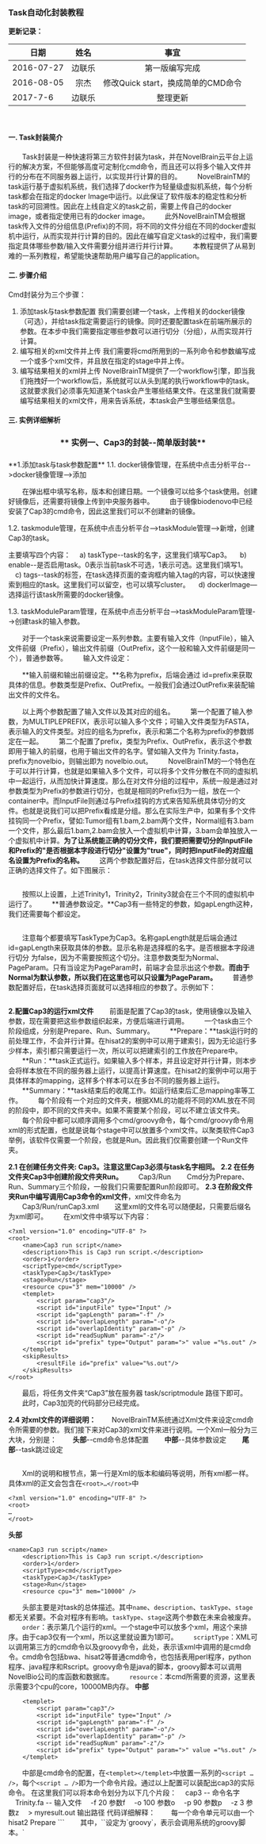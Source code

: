 ###  **Task自动化封装教程**
**更新记录：**

| 日期        | 姓名   |  事宜  |
| --------   |:-----:  | :----:  |
| 2016-07-27    | 边联乐| 第一版编写完成    |
| 2016-08-05    | 宗杰| 修改Quick start，换成简单的CMD命令    |
|2017-7-6     |   边联乐  |    整理更新  |

&nbsp;
####  **一. Task封装简介**	
　　Task封装是一种快速将第三方软件封装为task，并在NovelBrain云平台上运行的解决方案，不但能够高度可定制化cmd命令，而且还可以将多个输入文件并行的分布在不同服务器上运行，以实现并行计算的目的。
　　NovelBrainTM的task运行基于虚拟机系统，我们选择了docker作为轻量级虚拟机系统，每个分析task都会在指定的docker Image中运行。以此保证了软件版本的稳定性和分析task的可回溯性。因此在上线自定义的task之前，需要上传自己的docker image，或者指定使用已有的docker image。
　　此外NovelBrainTM会根据task传入文件的分组信息(Prefix)的不同，将不同的文件分组在不同的docker虚拟机中运行，从而实现并行计算的目的。因此在编写自定义task的过程中，我们需要指定具体哪些参数/输入文件需要分组并进行并行计算。
　　本教程提供了从易到难的一系列教程，希望能快速帮助用户编写自己的application。

####  **二. 步骤介绍**	
Cmd封装分为三个步骤：
1. 添加task与task参数配置
我们需要创建一个task，上传相关的docker镜像（可选），并给task指定需要运行的镜像。同时还要配置task在前端所展示的参数。在本步中我们需要指定哪些参数可以进行切分（分组），从而实现并行计算。
2. 编写相关的xml文件并上传
我们需要将cmd所用到的一系列命令和参数编写成一个或多个xml文件，并且放在指定的stage中并上传。
3. 编写结果相关的xml并上传
NovelBrainTM提供了一个workflow引擎，即当我们拖拽好一个workflow后，系统就可以从头到尾的执行workflow中的task。这就要求我们必须事先知道某个task会产生哪些结果文件。在这里我们就需要编写结果相关的xml文件，用来告诉系统，本task会产生哪些结果信息。

####  **三. 实例详细解析**	

<div style="text-align:center"><h3> ** 实例一、Cap3的封装--简单版封装**<h3></div>
**1.添加task与task参数配置**
1.1. docker镜像管理，在系统中点击分析平台-->docker镜像管理-->添加
<div style="text-align:center"><img data-src="1.png" width="500px" ></img>
</div>

　　在弹出框中填写名称，版本和创建日期。一个镜像可以给多个task使用。创建好镜像后，还需要将镜像上传到中央服务器中。
　　由于镜像biodenovo中已经安装了Cap3的cmd命令，因此这里我们可以不创建新的镜像。  

1.2. taskmodule管理，在系统中点击分析平台-->taskModule管理-->新增，创建Cap3的task。
<div style="text-align:center"><img data-src="2.png" width="500px" ></img>
</div>
主要填写四个内容：
　a) taskType--task的名字，这里我们填写Cap3。
　b) enable--是否启用task。0表示当前task不可选，1表示可选。这里我们填写1。
　c) tags--task的标签，在task选择页面的查询框内输入tag的内容，可以快速搜索到相应的task。这里我们可以留空，也可以填写cluster。
　d) dockerImage—选择运行该task所需要的docker镜像。


1.3.	taskModuleParam管理，在系统中点击分析平台-->taskModuleParam管理-->创建task的输入参数。
<div style="text-align:center"><img data-src="3.png" width="600px" ></img>
</div>
　　对于一个task来说需要设定一系列参数。主要有输入文件（InputFile），输入文件前缀（Prefix），输出文件前缀（OutPrefix，这个一般和输入文件前缀是同一个），普通参数等。
　　输入文件设定：
<div style="text-align:center"><img data-src="4.png" width="600px" ></img>
</div>

　　**输入前缀和输出前缀设定。**名称为prefix，后端会通过 id=prefix来获取具体的信息。参数类型是Prefix、OutPrefix。一般我们会通过OutPrefix来装配输出文件的文件名。

　　以上两个参数配置了输入文件以及其对应的组名。
　　第一个配置了输入参数，为MULTIPLEPREFIX，表示可以输入多个文件；可输入文件类型为FASTA，表示输入的文件类型。对应的组名为prefix，表示和第二个名称为prefix的参数绑定在一起。
　　第二个配置了prefix，类型为Prefix、OutPrefix，表示这个参数即用于输入的前缀，也用于输出文件的名字。譬如输入文件为 Trinity.fasta，prefix为novelbio，则输出即为 novelbio.out。
　　NovelBrainTM的一个特色在于可以并行计算，也就是如果输入多个文件，可以将多个文件分散在不同的虚拟机中一起运行，从而加快计算速度。那么在对文件分组的过程中，系统一般是通过对参数类型为Prefix的参数进行切分，也就是相同的Prefix归为一组，放在一个container中。而InputFile则通过与Prefix挂钩的方式来告知系统具体切分的文件。也就是说我们可以把Prefix看成是分组。那么在实际生产中，如果有多个文件挂钩同一个Prefix，譬如:Tumor组有1.bam,2.bam两个文件，Normal组有3.bam一个文件，那么最后1.bam,2.bam会放入一个虚拟机中计算，3.bam会单独放入一个虚拟机中计算。**为了让系统能正确的切分文件，我们要把需要切分的InputFile和Prefix的"是否根据本字段进行切分"设置为"true"，同时把InputFile的对应组名设置为Prefix的名称。**
　　这两个参数配置好后，在task选择文件部分就可以正确的选择文件了。如下图展示：

<div style="text-align:center"><img data-src="5.png" width="600px" ></img>
</div>

　　按照以上设置，上述Trinity1，Trinity2，Trinity3就会在三个不同的虚拟机中运行了。
　　**普通参数设定。**Cap3有一些特定的参数，如gapLength这种，我们还需要每个都设定。

<div style="text-align:center"><img data-src="6.png" width="600px" ></img>
</div>

　　注意每个都要填写TaskType为Cap3。名称gapLength就是后端会通过id=gapLength来获取具体的参数。显示名称是选择框的名字。是否根据本字段进行切分 为false，因为不需要按照这个切分。注意参数类型为Normal、PageParam。只有当设定为PageParam时，前端才会显示出这个参数。**而由于Normal为默认参数，所以我们在这里也可以只设置为PageParam。**
　　普通参数配置好后，在task选择页面就可以选择相应的参数了。示例如下：
<div style="text-align:center"><img data-src="7.png" width="300px" ></img>
</div>

**2.配置Cap3的运行xml文件**
　　前面是配置了Cap3的task，使用镜像以及输入参数，现在需要把这些参数组织起来，方便后端进行调用。
　　一个task由三个阶段组成，分别是Prepare、Run、Summary。
　　**Prepare：**task运行时的前处理工作，不会并行计算。在hisat2的案例中可以用于建索引，因为无论运行多少样本，索引都只需要运行一次，所以可以把建索引的工作放在Prepare中。
　　**Run：**task正式运行。如果输入多个样本，并且设定好并行计算，则本步会将样本放在不同的服务器上运行，以提高计算速度。在hisat2的案例中可以用于具体样本的mapping，这样多个样本可以在多台不同的服务器上运行。
　　**Summary：**task结束后的收尾工作。如运行结束后汇总mapping率等工作。
　　每个阶段有一个对应的文件夹，根据XML的功能将不同的XML放在不同的阶段中，即不同的文件夹中。如果不需要某个阶段，可以不建立该文件夹。
　　每个阶段中都可以顺序调用多个cmd/groovy命令，每个cmd/groovy命令用xml的形式配置，也就是说每个stage中可以放置多个xml文件。以聚类软件Cap3举例，该软件仅需要一个阶段，也就是Run。因此我们仅需要创建一个Run文件夹。

**2.1 在创建任务文件夹: Cap3。注意这里Cap3必须与task名字相同。**
**2.2 在任务文件夹Cap3中创建阶段文件夹Run。**
　　Cap3/Run
　　Cmd分为Prepare、Run、Summary三个阶段，一般我们只需要配置Run阶段即可。
**2.3 在阶段文件夹Run中编写调用Cap3命令的xml文件**，xml文件命名为
　　Cap3/Run/runCap3.xml
　　这里xml的文件名可以随便起，只需要后缀名为xml即可。
　　在xml文件中填写以下内容：
```
<?xml version="1.0" encoding="UTF-8" ?> 
<root> 
	<name>Cap3 run script</name> 
	<description>This is Cap3 run script.</description> 
	<order>1</order> 
	<scriptType>cmd</scriptType> 
	<taskType>Cap3</taskType> 
	<stage>Run</stage> 
	<resource cpu="3" mem="10000" /> 
	<templet> 
		<script param="cap3"/> 
		<script id="inputFile" type="Input" />
		<script id="gapLength" param="-f" />
		<script id="overlapLength" param="-o"/> 
		<script id="overlapIdentity" param="-p" /> 
		<script id="readSupNum" param="-z"/> 
		<script id="prefix" type="Output" param=">" value ="%s.out" />
	</templet> 
	<skipResults> 
		<resultFile id="prefix" value="%s.out"/> 
	</skipResults> 
</root>
```
　　最后，将任务文件夹“Cap3”放在服务器 task/scriptmodule 路径下即可。
　　此时，Cap3加壳的代码部分已经完成。

**2.4 对xml文件的详细说明：**
　　NovelBrainTM系统通过Xml文件来设定cmd命令所需要的参数。我们接下来对Cap3的xml文件来进行说明。一个Xml一般分为三大块，分别是：
　　**头部**--cmd命令总体配置
　　**中部**--具体参数设定
　　**尾部**--task跳过设定
<div style="text-align:center"><img data-src="8.png" width="680px" ></img>
</div>

　　Xml的说明和根节点，第一行是Xml的版本和编码等说明，所有xml都一样。具体xml的正文会包含在`<root>…</root>`中
```
<?xml version="1.0" encoding="UTF-8" ?> 
<root>
…
</root>
```
**头部**
```
<name>Cap3 run script</name> 
	<description>This is Cap3 run script.</description> 
	<order>1</order> 
	<scriptType>cmd</scriptType> 
	<taskType>Cap3</taskType> 
	<stage>Run</stage> 
	<resource cpu="3" mem="10000" /> 
```
　　头部主要是对task的总体描述。其中`name`、`description`、`taskType`、`stage`都无关紧要。不会对程序有影响。`taskType`、`stage`这两个参数在未来会被废弃。
　　`order`：表示第几个运行的xml。一个stage中可以放多个xml，用这个来排序。由于cap3仅有一个xml，所以这里就设置为1即可。
　　`scriptType`：XML可以调用第三方的cmd命令以及groovy命令，此处，表示该xml中调用的是cmd命令。cmd命令包括bwa、hisat2等普通cmd命令，也包括表用perl程序，python程序、java程序和Rscript。groovy命令是java的脚本，groovy脚本可以调用NovelBio公司的库函数和数据库。
　　`resource`：本cmd所需要的资源，这里表示需要3个cpu的core，10000MB内存。
**中部**
```
	<templet> 
		<script param="cap3"/> 
		<script id="inputFile" type="Input" />
		<script id="gapLength" param="-f" />
		<script id="overlapLength" param="-o"/> 
		<script id="overlapIdentity" param="-p" /> 
		<script id="readSupNum" param="-z"/> 
		<script id="prefix" type="Output" param=">" value ="%s.out" />
	</templet> 
```
　　中部是cmd命令的配置，在`<templet></templet>`中放置一系列的`<script … />`，每个`<script … />`即为一个命令片段。通过以上配置可以装配出cap3的实际命令。
在这里我们可以将本命令划分为以下几个片段：
　cap3 -- 命令名字
　Trinity.fa -- 输入文件
　-f 20 参数f
　-o 100 参数o
　-p 90 参数p
　-z 3 参数z
　> myresult.out 输出路径
代码详细解释：
　　每一个命令单元可以由一个<script />单元组成。如：
`<script param="cap3"/>`
　　输入的第一个参数cap3，如调用的软件名称。
`<script id="inputFile" type="Input" />`
　<span style="color:red"> 　type="Input" 这个参数是一个输入文件类型</span>
　　id="inputFile" 参数的具体值来自于前端的inputFile输入项
`<script id="gapLength" param="-f" />`
　　param="-f" 该参数的 key，即调用软件的参数
　　id="gapLength" 该参数具体的值来自于前端的gapLength输入项
`<script id="prefix" type="Output" param=">" value ="%s.out" />`
<span style="color:red"> 　type="Output" 这个参数是一个输出文件 </span>
　　param=">" 这是通过标准输出流输出的参数
　　id="prefix" 前端的prefix输入项的值，会用在这里作为输出文件的文件名一部分
		value ="%s.out" 会用prefxi替换 %s 作为输出结果。
		譬如前端设定prefix= myresult，则该段参数单元为 "> myresult.out"
　　<span style="color:red">以上代码片段会顺序组合，最后拼装成一个完整的命令。 </span>
　　如上述这段代码，拼装成的cap3的命令为：cap3 Trinity.fa -f 20 -o 100 -p 90 -z 3 > myresult.out。
**尾部**
```	
<skipResults> 
		<resultFile id="prefix" value="%s.out"/> 
	</skipResults>
```
　　单元skipResults表示如果在结果文件夹中发现已经存在了相关文件，则本cmd命令就不会执行，用来防止多次执行一个耗时很长的且已经成功运行的命令。`<skipResults>…</skipResults>`则中间可以存在多个`<resultFile …/>`片段，每个片段代表一个输出文件。只有**当所有输出文件都存在**时，才会跳过该cmd。
　 `<resultFile id="prefix" value="%s.out"/>`
　　id="prefix" 前端的prefix会用在这里作为输出文件的文件名一部分。
　　value ="%s.out" 会用prefxi替换 %s 作为输出结果。
　　譬如前端设定prefix=novelbio，则会检查输出文件"novelbio.out"是否存。由于以上xml中仅有一个`<resultFile …/>`片段，所以如果系统检查到"myresult.out"文件存在，即会跳过本cmd的执行。

<div style="text-align:center"><h3> ** 实例二、hisat2的封装--简单版封装**<h3></div>
**1.	添加task与task参数配置**
　　大部分的cmd封装中，**docker**镜像的添加和**taskModule**添加都大同小异，**taskModuleParam**大部分的参数也差不多。不过有部分参数比较特殊，如：hisat2要求输入双端测序的数据；可以调用系统内置的染色体文件；有boolean型参数是勾选框类型。因此我们重点看taskModuleParam中比较特别的设置。
　　**双端文件设定：**hisat2的配置有一个特点，即输入文件可以是双端测序的fastq文件也可以是单端测序的fastq文件。一般来说双端测序的Fastq文件会有两个，一个是left.fq，一个是right.fq。这两个文件两两配对，每一对的reads数也相同。所以我们在进行计算的时候都需要将左端fq和右端fq配对输入task进行分析。因此在参数设定中，我们也需要设定LeftInput和RightInput，并且把这两个文件关联起来，并需要与它们对应的Prefxi也要关联起来。
　　左端文件配置，注意选择文件类型为LEFT，关联字段名称right（right是右端文件配置的名称项），对应组名prefix--这个和Cap3类似。注意是否根据本字段进行切分设置为“true”。
<div style="text-align:center"><img data-src="9.png" width="600px" ></img>
</div>

　　右端文件配置，选择文件类型为RIGHT，关联字段名称left（left是左端文件配置的名称项），对应组名prefix。
<div style="text-align:center"><img data-src="10.png" width="500px" ></img>
</div>

　　分组信息设定，和Cap3的设置相同, 注意是否根据本字段进行切分设置为“true”。
<div style="text-align:center"><img data-src="11.png" width="500px" ></img>
</div>

　　最后展示拖拽界面如下所示：
<div style="text-align:center"><img data-src="12.png" width="500px" ></img>
</div>

　　**第三方文件的选择：**因为我们在实际hisat2分析过程中，有时候可能会使用数据库中不存在的染色体和gff文件，所以我们还需要添加选框让用户可以选自己的染色体文件和gff文件。
　　染色体文件输入配置，注意选择文件形式为SINGLE，意思一个task只能选一个染色体文件。是否根据本字段进行切分为false。
<div style="text-align:center"><img data-src="13.png" width="600px" ></img>
</div>
　　Gff文件输入配置，类似染色体文件输入配置。可输入文件类型选择GTF即可。
<div style="text-align:center"><img data-src="14.png" width="600px" ></img>
</div>
　　全部设定完毕后，拖拽页面现在变成这个样子，也就是我们最终的展示结果：
<div style="text-align:center"><img data-src="15.png" width="600px" ></img>
</div>
　　**单端输入文件的处理：**在实际项目中，如果输入的是单端测序而不是双端测序，那么只需要拖拽到左端，右端留空即可。如下图所示：
<div style="text-align:center"><img data-src="16.png" width="600px" ></img>
</div>
　　**数据库信息的调用：**NovelBrainTM内置了大量物种信息，我们可以调用NovelBrainTM数据库，通过数据库获取指定物种的染色体信息等，而不是费时费力的去上传相关的染色体文件。因此我们需要在taskModuleParam中配置物种下拉框，同时第二部分xml文件中也需要调用NovelBrainTM提供的groovy脚本。
　　为了能够调用NovelBrainTM的物种数据库，我们需要在taskModuleParam中添加以下几个参数：
　　**species:** 物种下拉框（必选），添加后在前端页面可以展示一个下拉框来选择NovelBrainTM数据库中包含的物种。
　　**speciesVersion: **版本下拉框（依赖species）。我们知道一个物种譬如human，会有多个版本的数据库，如hg18、hg19、GRCh38等，添加这个后，在前端页面可以展示一个下拉框来选择指定物种的某个版本。
　　**dbType:** gff数据库下拉框（依赖speciesVersion）。给定物种和版本后，不同的组织会对这个基因组进行不同的注释，从而提供不同的gff注释文件。如hg19的gff版本就有NCBI、UCSC、Ensembl等不同的版本。这个参数就是用来选择不同的gff文件。添加这个后，在前端页面可以展示一个下拉框来选择指定物种版本的某个gff文件。
　　注意：
　　1. 以上三个参数是依次依赖的，就是说dbType依赖speciesVersion的存在，speciesVersion依赖species的存在。
　　2. 我们并不需要把三个参数都列出来，还是要看需求。如果task仅需要染色体文件，不需要用到gff，或者gff文件我们不用让客户选择，走默认即可。那么我们就可以不用添加dbType参数。
　　以下是具体参数的配置：
　　species: 注意参数类型为PageParam，名称必须是species。显示名称可以随便起，这里是起名Species。顺序为1，表示参数第一个就显示species下拉框。

<div style="text-align:center"><img data-src="17.png" width="600px" ></img>
</div>

　　speciesVersion: 类似species的设置，注意顺序是2。
<div style="text-align:center"><img data-src="18.png" width="600px" ></img>
</div>
　　dbType: 类似species的设置，注意顺序是3。
<div style="text-align:center"><img data-src="19.png" width="600px" ></img>
</div>
　　最后展示如下：
<div style="text-align:center"><img data-src="20.png" width="400px" ></img>
</div>

　　那么我们接下来就可以在task的参数中选择物种版本和数据库了。在后端，也就是配置xml的时候，我们可以通过 id=species、id=speciesVersion、id=dbType来取到相关的值。然后这些值可以传给NovelBrainTM提供的groovy脚本，从而获得我们真正想要的信息，譬如物种所对应的染色体文件等。具体调用groovy脚本的方法我们会在后面详细介绍。
　　**选择框参数：** hisat2还有些特殊的参数配置，如dta。hisat2可以选择是否开启dta模式，开启dta模式需要在运行hisat2时添加 -dta参数。那么这个参数是一个boolean型参数，也就是true/false类型。所以我们在这里可以在前端添加一个选择框让用户来勾选是否开启dta模式。
<div style="text-align:center"><img data-src="21.png" width="400px" ></img>
</div>
展示如下：
<div style="text-align:left"><img data-src="22.png" width="120px" ></img>
</div>

其他参数类似Cap3，不再赘述。

**2.配置hisat2的运行xml文件**
hisat2在xml文件层面相对于Cap3比较大的区别有两个：
　　1).需要在mapping之前创建索引。
　　2).可以调用groovy脚本来获取数据库的染色体文件。
　　因此我们的思路即为获取数据库中的染色体文件，并对其建索引。
　　在Prepare中我们需要写两个xml文件，GetReferencePath.xml和index_make.xml。其中GetReferencePath.xml用来获取数据库中保存的染色体文件路径，index_make.xml用来给染色体建索引。
<div style="text-align:left"><img data-src="23.png" width="500px" ></img>
(1)．Prepare--GetReferencePath.xml
　　本步用来获取数据库中指定物种的染色体文件。我们在代码库中保存了一系列的groovy脚本，通过调用这些脚本就可以获得选定物种的染色体文件、Gff文件等信息。
```
<?xml version="1.0" encoding="UTF-8" ?>
<root>
<name>species.groovy</name>
<description>this is a script whi….n to get reference sequence file path.</description>  
  <order>1</order>
  <scriptType>groovy</scriptType>
  <script>species.groovy</script>
  <taskType>hisat2</taskType>
  <stage>Prepare</stage>
  <templet>
    <script id="species" param="taxId"/>
    <script id="speciesVersion" param="version"/>
    <script id="dbType" param="gffDb"/>
<script param="software" value="hisat2"/>
  </templet>
</root>
```
代码详细解析：调用groovy脚本的xml分为两部分。头部和中部，注意没有尾部。
头部最重要的是：
```
  <scriptType>groovy</scriptType>
  <script>species.groovy</script>
```
　　其中，`<scriptType>`设定为`groovy`，表示会调用系统的groovy脚本。`<script>`设定为`species.groovy`，表示具体调用的脚本名
　　**中部**是参数设置：
``` 
<templet>
    <script id="species" param="taxId"/>
    <script id="speciesVersion" param="version"/>
    <script id="dbType" param="gffDb"/>
<script param="software" value="hisat2"/>
  </templet>
```
　　以上是配置groovy脚本的输入参数，groovy脚本可以执行一系列命令
　　species.groovy的代码如下：
<div style="text-align:left"><img data-src="24.png" width="600px" ></img>
</div>

说明：
　　Groovy脚本的目的是调用NovelBrain内部的数据库获取一些相关文件，如染色体文件、gff文件、miRNA文件等。也可以调用NovelBrain的内部函数做一些工作。Groovy脚本需要输入一系列参数，同时会产生一系列结果参数，并将这些结果参数装入参数列表，并供给本stage的下一个xml文件使用。
　　头部${ }包围的为传入参数，如`taxId="${taxId}".toInteger();` 即为xml需要传入参数taxId。比如taskModuleParam中有参数species对应的taxId为9606，需要把9606这个值传给Groovy的taxId。则可以使用`<script id="species" param="taxId"/>`的方式传入。如果有一些特殊的标志性的参数在taskModuleParam中没有进行设置，例如，这种情况： 我们的物种数据库中已经保存了一个物种参考序列的多种不同软件的索引文件，如bwa、bowtie、hisat2等，那么，我们就需要根据不同的软件调用不同的索引文件。为了处理这种情况，我们可以通过`<script param="software" value="软件名称"/>` 的方式进行调用，比如本次就需要输入software为hisat2，即`<script param="software" value="hisat2"/>`的方式传入参数，告诉Groovy脚本，此时运行的是hisat2软件，需要调用hisat2相应的文件（即hisat2的索引文件）。
　　`//outkey@` 是一个标记，标记之后的参数会被临时性的加入到参数列表中，供本stage中其他的xml使用。譬如`//outkey@chrSeq`标记表示会在参数列表中加入参数名称为`chrSeq `的参数以及相应的值，那么本stage中的下一个xml就可以使用`<script id="chrSeq" />`来取到这个值。如果taskModuleParam中已经存在了`chrSeq`这个值，这时候默认Groovy脚本不会去覆盖taskModuleParam中的值。除非我们在头部设定`<isCoverParam>true</isCoverParam>`。
　　那么通过调用Groovy脚本，我们就可以在本stage接下来的xml中调取NovelBrainTM中的信息。
　　**注意：Groovy产生的结果参数（即使用`//outkey@` 标记的参数）是临时性的装入参数列表的，仅供当前Stage使用，如果下一个Stage需要使用参数，还需要在下一个Stage中再执行一次Groovy脚本。但是，如果是Groovy脚本对文件进行的操作，如修改文件内容，删除文件，移动文件等操作，那么这样的操作在其他Stage中也是有效的。**

(2).Prepare--index_make.xml
```
<?xml version="1.0" encoding="UTF-8" ?> 
<root>
<name>hisat index script</name>
<description>this is hisat index script.</description>
<order>2</order>
<scriptType>cmd</scriptType>
<taskType>hisat</taskType>
<stage>Prepare</stage>
<resource cpu="1" mem="10000" />
<templet>
    <script param="hisat2-build"/>
    <script id=" chrSeq" type="Input" />
    <script id=" chrSeq" type="Output" value="/index/%s"/>
</templet>
</root>
```
　　代码说明：
　　`<script id="chrSeq" type="Input" /> `
　　注意这里类型为<span style="color:red">Input</span>，调用了chrSeq，本参数既可通过选择species设定，也可以通过文件拖拽设定。如果两个存在，则以文件拖拽为准（因为默认<isCoverParam>true</isCoverParam>）。
`<script id=" chrSeq" type="Output" value="/index/%s"/>`
　　类型为<span style="color:red">Output </span>, value="/index/%s" 表示在结果路径中会创建一个名为index的文件夹并将建库后的结果文件放在该文件夹中，“%/s”是java format中的通配符。
　　<span style="color:red">注意：prepare中的xml命令是不能并行计算的。 </span>

(3).Run—hisatMapping.xml
```
<?xml version="1.0" encoding="UTF-8" ?>
<root>
  <name>hisat run script</name>
  <description>this is hisat run script.</description>
  <order>1</order>
  <scriptType>cmd</scriptType>
  <taskType>hisat</taskType>
  <stage>Run</stage>
  <resource cpu="3" mem="1000" />
  <templet>
  	<script param="hisat2"/>
		<script id="threadNum" param="-p"/>
		<script id="trim5" param="-5"/>
		<script id="trim3" param="-3"/>
		<script id="minIntronLen" param="--min-intronlen"/>
		<script id="maxIntronLen" param="--max-intronlen"/>
 	<script id=" chrSeq " type="OutInput" param="-x" value="/index/%s"/>
		<script id="leftInputData" type="Input" param="-1"/>
		<script id="rightInputData" type="Input" param="-2"/>
  	<script id="leftInputDataPrefix" type="Output" param="-S" value="%s.sam" isCopyToTmp="true"/>
  </templet>
  <skipResults>
  	<resultFile id="leftInputDataPrefix" value="%s.sam"/>
  </skipResults>
</root>
```
　　代码说明：
　　`<script id=" chrSeq " type="OutInput" param="-x" value="/index/%s"/>`
　　注意这里类型为”OutInput”，表示这里的输入文件是上一个阶段中的xml中生成的结果文件。
　　注意：`<script>`中id的值需要与taskModuleParam设置中的“名称”一列保持一致，param的值需要与所调用软件的参数名称一致。
　　<div style="text-align:center"><img data-src="25.png" width="650px" ></img>
</div>

&nbsp;
<div style="text-align:center"> <h3>**实例三、VarScan2的封装**<h3></div>
**1. 添加task与task参数配置**
　　Docker镜像的添加和taskModule的添加的方法可参考案例一Cap3的封装部分，taskModuleParam大部分的参数也与之前的两个案例差不多，该案例中比较特殊的参数设置为，该软件VarScan2中有两组样品比较的设置，如下图所示：
<div style="text-align:center"><img data-src="25_1.png" width="200px" ></img>
</div>
　　此时，就需要在taskModuleParam中配置参数类型的时候添加三个参数，分别为：”group1Array”，“group2Array”，“outFileArray”。
<div style="text-align:center"><img data-src="25_2.png" width="600px" ></img>
</div>
　　并且前两个参数的参数类型需要设置为“Compare”类型。
<div style="text-align:center"><img data-src="26.png" width="200px" ></img>
</div>

　　注意，这三个参数的“是否根据本字段进行切分”一列都需要设置为“true”，如下图所示：
<div style="text-align:center"><img data-src="27.png" width="600px" ></img>
</div>
<div style="text-align:center"><img data-src="28.png" width="600px" ></img>
</div>
<div style="text-align:center"><img data-src="29.png" width="600px" ></img>
</div>
**2. 配置VarScan2的运行xml文件**

　　VarScan2在使用之前不用进行类似于hisat2建库的数据处理，所以，VarScan2的封装仅创建一个Run阶段即可。
　　由于VarScan2运行结束以后，需要对结果文件，进行提取somatic snp和somatic indel的处理工作，所以，VarScan2的Run阶段中包含有3个xml文件。
　(1) Run-- varScan2.xml
　　这个xml用来调用VarScan2命令。
```
<?xml version="1.0" encoding="UTF-8" ?>
<root>
  <name>VarScan2</name>
  <description>VarScan2</description>
  <order>1</order>
  <scriptType>cmd</scriptType>
  <taskType>VarScan2</taskType>
  <stage>Run</stage>
  <isSupportHdfs>true</isSupportHdfs>
  <resource cpu="4" mem="20000"/>
  <templet>
  	<script param="java"/>
		<script param="-jar"/>
		<script param="/bin/varscan.jar"/>
		<script param="somatic"/>
		<script id="group2Array" value=""/>
		<script id="InputData" type="Input" isCopyToTmp="false"/>
 	<script id="group1Array" value=""/>
		<script id="InputData" type="Input" isCopyToTmp="false"/>
		<script id="minCoverage" param="--min-coverage"/>
		<script id="minCovNor" param="--min-coverage-normal"/>
		<script id="minCovTum" param="--min-coverage-tumor"/>
		<script id="minCovFreq" param="--min-var-freq"/>
		<script id="minFreForHom" param="--min-freq-for-hom"/>
		<script id="pValue" param="--p-value"/>	
		<script id="pValueSom" param="--somatic-p-value"/>
		<script value="1" param="--output-vcf"/>
		<script id="outFileArray" type="Output" value="%s_snp.vcf" param="--output-snp"/>
  	<script id="outFileArray" type="Output" value="%s_indel.vcf" param="--output-indel"/>
  </templet>
  <skipResults>
  	<resultFile id="outFileArray" value="%s_snp.vcf"/>
  </skipResults>
</root>

```

详细代码解析：
　　`<isSupportHdfs>true</isSupportHdfs>`
　　该xml中有一个新的标签即<isSupportHdfst ／>，这个标签表示是否支持hdfs路径，默认为false。一般绝大部分情况下，都是不支持hdfs的，除了我们自己写的java处理程序和我们修改后的VarScan2软件是支持hdfs以外，VarScan2之所以支持是因为我们修改了该软件的输出方式，使之可以支持hdfs，也就是说，绝大部分情况下该标签使用默认即可。
　　`<script id=" group2Array" value=""/>`
　　这里的id=“group2Array”是一个标记位，故这里value的值应设置为空；
　　`<script id="InputData" type="Input" isCopyToTmp="false"/>`
　　这一句与前一语句结合使用，表示，此处的输入文件是“InputData”中，标记为” group1Array”列表中的。 
　　`<script id=" group1Array " value=""/>`
　　同上，这里的id=“group1Array”是一个标记为，value值应设置为空；
　　`<script id="InputData" type="Input" isCopyToTmp="false"/>`
　　这两句结合使用，表示，此处的输入文件是“InputData”中，标记为“group2Array”列表中的。也就是说，使用”group1Array”与”group2Array”将所有的“InputData”（即输入文件）分成了两组。这四行语句表示，ＣＭＤ命令的此处有两个输入文件，第一个输入文件是” group2Array”列表中的，第二个文件是”group1Array”列表中的。
　　另外，xml中的”outFileArray”可以理解为一个比较组(compare)的前缀，在该案例中“outFileArray”的参数类型设置为“OutPrefix”，即做为比较组结果文件的前缀。
　　其他的参数与案例一和案例二中的参数设置方法相同，此处不再赘述。

<div style="text-align:center"><h3> ** 实例四、Trinity的封装---复杂版** <h3></div>
**1.	添加task与task参数配置**
　　Trinity的cmd封装过程中的docker镜像的添加和taskModule添加都类似于上述实例，其中taskModuleParam中特殊的部分为下拉框的设置；另外一个是xml中的过滤器的使用方法。
　　首先，介绍taskModuleParam中下拉框的设置方法。
　　如要设置如下图所示的下拉框
<div style="text-align:left"><img data-src="30.png" width="150px" ></img>
</div>
具体实现方法为：
　a．	在“管理中心”中选择“数据字典”
<div style="text-align:left"><img data-src="31.png" width="150px" ></img>
</div>

　b．	进入数据字典页面，如果数据字典中已经存在我们需要使用的项目内容，则可以省略此添加的步骤，直接选择使用即可，如数据字典中不存在，则需要在数据字典中添加新的项目内容。添加的步骤为：
　　(i) 选择“新增”，页面会在列表的第一行新添加一行，分别填写“编码”和“显示名称”这两列内容。“编码”相当于是字典项的参数，使用的时候通过“编码”获取字典项的具体内容； “显示名称”，目前的仅作为一个备注说明（或者中文解释）的功能，便于理解其代表的意义，此项内容可以为空，但是不建议为空。填写完毕后，点击“保存”。
<div style="text-align:center"><img data-src="32.png" width="500px" ></img>
</div>

　　(ii) 设置参数下拉选项：选中刚才新增的数据字典条目，如“SS_lib_type”， 在右侧会出现“数据字典项对应的值”的页面,点击“新增”，会在列表的第一列添加一个空行，依次填写填写“编码”---相当于下拉列表中值的参数；“显示名称”---下拉框中的参数选项，也就是说，“编码”填写后台参数名称，而，“显示名称”为前台显示参数名称，“顺序”为下拉框选项中参数显示的顺序，点击“保存”即可。
<div style="text-align:center"><img data-src="33.png" width="500px" ></img></div>

c. 	在taskModuleParam页面中，设置下拉框参数（如，“SS_lib_type”）的“控件类型”为“nbcCombobox”,然后将“datadict_getlsDataValues/编码”填入“请求值的URL”一列中，如上面步骤中添加的数据字典项的“编码”为“SS_lib_type””，所以此处完整的URL值为“datadict_getlsDataValues/SS_lib_type”，如下图所示：
<div style="text-align:center"><img data-src="34.png" width="550px" ></img>
</div>

　　Trinity的其他参数设置的方法类似于前面的案例，此处不再赘述。
**2.	配置Trinity的运行xml文件**

　　Trinity的封装在xml文件层面相对于之前的案例最大的区别在于xml中复杂属性<filters>[<filter>]过滤器的使用。
　　使用<filters>[filter]过滤器是用来指定本xml是否需要执行。
　　由于在Trinity运行前不需要对数据进行其他处理，所以，Trinity的封装仅创建一个Run阶段即可。
　　Run文件夹中有两个xml文件，分别为runTrinityPE.xml和runTrinityPE.xml。
<div style="text-align:center"><img data-src="35.png" width="550px" ></img>
</div>

(1).Run--runTrinityPE.xml
　　本步用来处理输入的文件类型是PE reads的fq数据。
```
<?xml version="1.0" encoding="UTF-8" ?> 
<root> 
	<name>Trinity run script</name> 
	<description>This is just a test run script.</description> 
	<order>1</order> 
	<scriptType>cmd</scriptType> 
	<taskType>Trinity</taskType> 
	<stage>Run</stage> 
	<resource cpu="@id(CPU)" mem="@id(max_memory)*1200" /> 
	<filters>
		<filter id="right" type="isEmpty" value="false" />
	</filters>
	<templet> 
		<script param="Trinity"/> 
		<script id="left" param="--left" type="Input" sepValue="," isCopyToTmp="true"/> 
		<script id="right" param="--right" type="Input" sepValue="," isCopyToTmp="true"/>
		<script id="prefix" type="Output" param="--output" value ="%s.trinity"/>
		<script id="seqType" param="--seqType"/> 
		<script id="max_memory" param="--max_memory" value="%sG"/> 
		<script id="SS_lib_type" param="--SS_lib_type"/> 
		<script id="CPU" param="--CPU"/> 
		<script id="min_contig_length" param="--min_contig_length"/> 
		<script param="--full_cleanup"/> 
	</templet> 
	<skipResults> 
		<resultFile id="prefix" value="%s.fasta"/> 
	</skipResults> 
</root>
```
代码详细解析：
	`<resource cpu="@id(CPU)" mem="@id(max_memory)*1200" /> `
　　运行该xml时，docker 镜像分配的cpu个数以及内存大小，内存单位为MB，这里可以使用`@id(***)`来指定获取某个param的值，如`@id(CPU)`，表示获取CPU的值，另外此处也可以写入一些计算公式，如`@id(max_memory)*1200`，表示获取参数max_memory的值后再乘以1200后的值赋值给mem。
```
    <filters>
		<filter id="right" type="isEmpty" value="false" />
	</filters>
```
　　当参数“right”的值为空的时候，根据value的值为true或者false来判断是否执行该xml，如value="false"，表示不执行该xml，即，当没有右端输入文件的时候，不执行该xml。如下图所示，当数据的FASTQ文件仅有左端文件的时候，不执行该xml文件，也就是说，当有右端输入文件的时候，执行该xml文件，即该xml处理输入文件是双端fq的数据。输入文件如下图所示：

<div style="text-align:center"><img data-src="36.png" width="550px" ></img>
</div>
(2) Run--runTrinitySE.xml
```
<?xml version="1.0" encoding="UTF-8" ?> 
<root> 
	<name>Trinity run script</name> 
	<description>This is just a test run script.</description> 
	<order>1</order> 
	<scriptType>cmd</scriptType> 
	<taskType>Trinity</taskType> 
	<stage>Run</stage> 
	<resource cpu="@id(CPU)" mem="@id(max_memory)*1200" /> 
	<filters>
		<filter id="right" type="isEmpty" value="true" />
	</filters>
	<templet> 
		<script param="Trinity"/> 
		<script id="left" param="--single" type="Input" sepValue="," isCopyToTmp="true"/> 
		<script id="prefix" type="Output" param="--output" value ="%s.trinity"/>
		<script id="seqType" param="--seqType"/> 
		<script id="max_memory" param="--max_memory" value="%sG"/> 
		<script id="SS_lib_type" param="--SS_lib_type"/> 
		<script id="CPU" param="--CPU"/> 
		<script id="min_contig_length" param="--min_contig_length"/> 
		<script param="--full_cleanup"/> 
	</templet> 
	<skipResults> 
	<resultFile id="prefix" value="%s.fasta"/> 
	</skipResults> 
</root>
```
代码详细解析：

```
<filters>
	<filter id="right" type="isEmpty" value="true" />
</filters>
```
　　该语句表示，当参数right的值为空的时候，执行该xml。也就是说，当右端没有输入文件的时候，执行该xml文件。也就是说，当仅有左端文件，右端文件没有输入的时候，执行该xml文件，输入文件如下图所示：
  
<main style="text-align:center"><img data-src="1.png" width="500px" style='margin:auto' /></main>

**注意事项：**
　　1.param=""字段中不能出现空格。
　　2.跳过机制如果写入多行，代表同时存在文件才跳过，目前不支持“或”条件。
　　3.id="prefix"后的value最多只能出现一次通配符%s，出现多个会报错，所以无法出现使用“%s/%s.txt”这种代码使带prefix名字的结果文件生成在以prefix命名的文件夹中。
　　4.在输入文件是最好添加isCopyToTmp=”true”，把文件复制到tmp下再读入，防止出现读写冲突时服务器卡住的情况。
　　5.输出后续使用的文件字段直接用Output，不需要使用OutInput，需要添加。isCopyToTmp=“true”，生成tmp文件，全部跑完后再复制出来，防止直接生成的结果文件因为报错或中断导致不完整，从而跳过整个步骤。
　　6.compare中的group1Array与group2Array在taskModuleParam中“顺序”一列的值需要设置为相同的数值，否则会报错，outFileArray的类型不是compare，需要设置为outprefix。
　　7.grep输入文件要求为标准流输入，及在输入文件的param中设置为"<"，而且需要用html的转义字符进行描述。
　　8.param中不要出现单引号，双引号。





